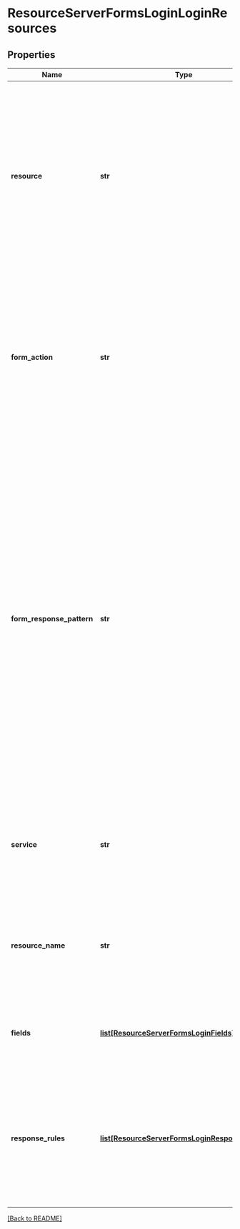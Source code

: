 # ResourceServerFormsLoginLoginResources


## Properties

Name | Type | Description | Notes
------------ | ------------- | ------------- | -------------
**resource** | **str** | This entry specifies a pattern that uniquely identifies requests for an application&#39;s login page. The page will then be intercepted to begin the forms-login sign-on process. The pattern provided is compared to the request URI.  | [optional] 
**form\_action** | **str** | This entry specifies a pattern that identifies which form contained in the intercepted page is the login form. The matching is performed based on the &#x60;action&#x60; attribute of the HTML &#x60;&lt;form&gt;&#x60; node.  | [optional] 
**form\_response\_pattern** | **str** | This optional entry specifies a pattern which is used to determine if the page contains the login form or not. If the page content does not include this pattern, it will be returned to the client. By default, the gateway will only examine the first 32,768 bytes of the response for the pattern. Because the pattern is checked against the entire cached response it will usually start and end with a &#39;*&#39;.  | [optional] 
**service** | **str** | The name of the credential service which is used to store and retrieve credentials for this resource.  | [optional] 
**resource\_name** | **str** | The resource name which will be used when making requests to the configured credential service.  | [optional] 
**fields** | [**list[ResourceServerFormsLoginFields]**](ResourceServerFormsLoginFields.md) | This entry is a list of the form fields which are need to complete the form-based login.  | [optional] 
**response\_rules** | [**list[ResourceServerFormsLoginResponseRules]**](ResourceServerFormsLoginResponseRules.md) | A list of rules which are used to determine if the forms-based was successful or not. These rules are evaluated in the order they are provided here.  | [optional] 

[[Back to README]](../README.md)



